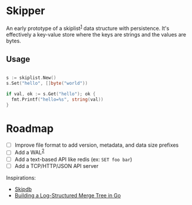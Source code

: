 # Skipper

An early prototype of a skiplist<sup>[1]</sup> data structure with persistence. It's effectively a key-value store where the keys are strings and the values are bytes. 

## Usage

```go

s := skiplist.New()
s.Set("hello", []byte("world"))

if val, ok := s.Get("hello"); ok {
  fmt.Printf("hello=%s", string(val))
}

```

# Roadmap

- [ ] Improve file format to add version, metadata, and data size prefixes
- [ ] Add a WAL<sup>[2]</sup>
- [ ] Add a text-based API like redis (ex: `SET foo bar`)
- [ ] Add a TCP/HTTP/JSON API server

Inspirations:

- [Skipdb](https://github.com/stevedekorte/skipdb)
- [Building a Log-Structured Merge Tree in Go](https://dev.to/justinethier/log-structured-merge-trees-1jha)

[1]: https://en.wikipedia.org/wiki/Skip_list
[2]: https://en.wikipedia.org/wiki/Write-ahead_logging
